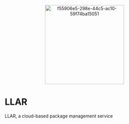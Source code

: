 <p align="center">
  <img width="250" height="250" alt="f55906e5-298e-44c5-ac10-59f74ba15051" src="https://github.com/user-attachments/assets/38f48dc3-6676-420e-9745-c258ff8d487c" />
</p>

# LLAR

LLAR, a cloud-based package management service
